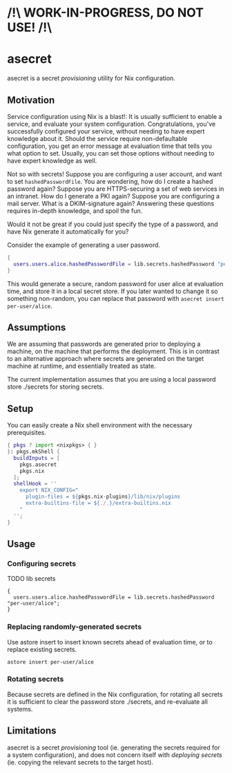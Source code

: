 # /!\ WORK-IN-PROGRESS, DO NOT USE! /!\
# asecret

asecret is a secret *provisioning* utility for Nix configuration.

## Motivation

Service configuration using Nix is a blast!: It is usually sufficient to enable a service, and evaluate your system configuration. Congratulations, you've successfully configured your service, without needing to have expert knowledge about it. Should the service require non-defaultable configuration, you get an error message at evaluation time that tells you what option to set. Usually, you can set those options without needing to have expert knowledge as well.

Not so with secrets! Suppose you are configuring a user account, and want to set `hashedPasswordFile`. You are wondering, how do I create a hashed password again? Suppose you are HTTPS-securing a set of web services in an intranet. How do I generate a PKI again? Suppose you are configuring a mail server. What is a DKIM-signature again? Answering these questions requires in-depth knowledge, and spoil the fun.

Would it not be great if you could just specify the type of a password, and have Nix generate it automatically for you?

Consider the example of generating a user password.

```nix
{
  users.users.alice.hashedPasswordFile = lib.secrets.hashedPassword "per-user/alice";
}
```

This would generate a secure, random password for user alice at evaluation time, and store it in a local secret store. If you later wanted to change it so something non-random, you can replace that password with `asecret insert per-user/alice`.

## Assumptions

We are assuming that passwords are generated prior to deploying a machine, on the machine that performs the deployment. This is in contrast to an alternative approach where secrets are generated on the target machine at runtime, and essentially treated as state.

The current implementation assumes that you are using a local password store ./secrets for storing secrets.

## Setup

You can easily create a Nix shell environment with the necessary prerequisites.

```nix
{ pkgs ? import <nixpkgs> { }
}: pkgs.mkShell {
  buildInputs = [
    pkgs.asecret
    pkgs.nix 
  ];
  shellHook = ''
    export NIX_CONFIG="
      plugin-files = ${pkgs.nix-plugins}/lib/nix/plugins
      extra-builtins-file = ${./.}/extra-builtins.nix
    "
  '';
}
```

## Usage

### Configuring secrets

TODO lib secrets

```
{
  users.users.alice.hashedPasswordFile = lib.secrets.hashedPassword "per-user/alice";
}
```

### Replacing randomly-generated secrets

Use astore insert to insert known secrets ahead of evaluation time, or to replace existing secrets.

```console
astore insert per-user/alice
```

### Rotating secrets

Because secrets are defined in the Nix configuration, for rotating all secrets it is sufficient to clear the password store ./secrets, and re-evaluate all systems.

## Limitations

asecret is a secret *provisioning* tool (ie. generating the secrets required for a system configuration), and does not concern itself with *deploying secrets* (ie. copying the relevant secrets to the target host).
